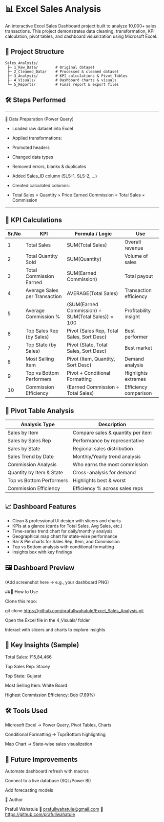  # 📊 Excel Sales Analysis

An interactive Excel Sales Dashboard project built to analyze 10,000+ sales transactions.
This project demonstrates data cleaning, transformation, KPI calculation, pivot tables, and dashboard visualization using Microsoft Excel.

## 📂 Project Structure
```
Sales_Analysis/
 ├─ 1_Raw_Data/        # Original dataset
 ├─ 2_Cleaned_Data/    # Processed & cleaned dataset
 ├─ 3_Analysis/        # KPI calculations & Pivot Tables
 ├─ 4_Visuals/         # Dashboard charts & visuals
 └─ 5_Reports/         # Final report & export files
```

## 🛠️ Steps Performed
---
🔹 Data Preparation (Power Query)
- Loaded raw dataset into Excel

- Applied transformations:

- Promoted headers

- Changed data types

- Removed errors, blanks & duplicates

- Added Sales_ID column (SLS-1, SLS-2, ...)

- Created calculated columns:

- Total Sales = Quantity × Price
  Earned Commission = Total Sales × Commission
  
---

## 🔹 KPI Calculations

| Sr.No | KPI                       | Formula / Logic                                | Use                    |
|-------|---------------------------|-----------------------------------------------|-----------------------|
| 1     | Total Sales               | SUM(Total Sales)                              | Overall revenue        |
| 2     | Total Quantity Sold       | SUM(Quantity)                                 | Volume of sales        |
| 3     | Total Commission Earned   | SUM(Earned Commission)                        | Total payout           |
| 4     | Average Sales per Transaction | AVERAGE(Total Sales)                        | Transaction efficiency |
| 5     | Average Commission %      | (SUM(Earned Commission) ÷ SUM(Total Sales)) × 100 | Profitability insight |
| 6     | Top Sales Rep (by Sales)  | Pivot (Sales Rep, Total Sales, Sort Desc)    | Best performer         |
| 7     | Top State (by Sales)      | Pivot (State, Total Sales, Sort Desc)        | Best market            |
| 8     | Most Selling Item         | Pivot (Item, Quantity, Sort Desc)            | Demand analysis        |
| 9     | Top vs Bottom Performers  | Pivot + Conditional Formatting               | Highlights extremes    |
| 10    | Commission Efficiency     | (Earned Commission ÷ Total Sales)            | Efficiency comparison  |


## 🔹 Pivot Table Analysis

| Analysis Type                  | Description                                |
|--------------------------------|--------------------------------------------|
| Sales by Item                  | Compare sales & quantity per item          |
| Sales by Sales Rep             | Performance by representative             |
| Sales by State                 | Regional sales distribution                |
| Sales Trend by Date            | Monthly/Yearly trend analysis              |
| Commission Analysis            | Who earns the most commission              |
| Quantity by Item & State       | Cross-analysis for demand                  |
| Top vs Bottom Performers       | Highlights best & worst                     |
| Commission Efficiency          | Efficiency % across sales reps             |


## 📈 Dashboard Features

- Clean & professional UI design with slicers and charts
- KPIs at a glance (cards for Total Sales, Avg Sales, etc.)
- Time-series trend chart for daily/monthly analysis
- Geographical map chart for state-wise performance
- Bar & Pie charts for Sales Rep, Item, and Commission
- Top vs Bottom analysis with conditional formatting
- Insights box with key findings


## 🖼️ Dashboard Preview

(Add screenshot here → e.g., your dashboard PNG)

##🚀 How to Use

Clone this repo:

git clone https://github.com/prafullwahatule/Excel_Sales_Analysis.git


Open the Excel file in the 4_Visuals/ folder

Interact with slicers and charts to explore insights

## 🎯 Key Insights (Sample)

Total Sales: ₹15,84,466

Top Sales Rep: Stacey

Top State: Gujarat

Most Selling Item: White Board

Highest Commission Efficiency: Bob (7.69%)

## 🛠️ Tools Used

Microsoft Excel → Power Query, Pivot Tables, Charts

Conditional Formatting → Top/Bottom highlighting

Map Chart → State-wise sales visualization

## 📌 Future Improvements

Automate dashboard refresh with macros

Connect to a live database (SQL/Power BI)

Add forecasting models

👤 Author

Prafull Wahatule
📧 prafullwahatule@gmail.com
🔗 https://github.com/prafullwahatule
